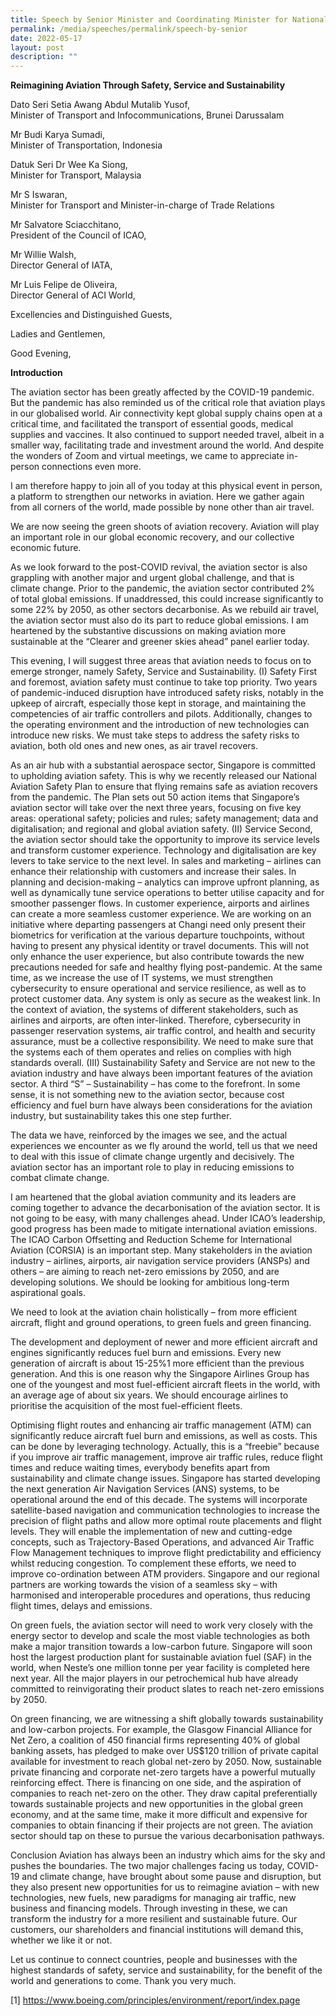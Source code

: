 ```yaml
---
title: Speech by Senior Minister and Coordinating Minister for National Security
permalink: /media/speeches/permalink/speech-by-senior
date: 2022-05-17
layout: post
description: ""
---
```

**Reimagining Aviation Through Safety, Service and Sustainability**

Dato Seri Setia Awang Abdul Mutalib Yusof, 
<br>Minister of Transport and Infocommunications, Brunei Darussalam

Mr Budi Karya Sumadi, 
<br>Minister of Transportation, Indonesia 

Datuk Seri Dr Wee Ka Siong, 
<br>Minister for Transport, Malaysia

Mr S Iswaran, 
<br>Minister for Transport and Minister-in-charge of Trade Relations


Mr Salvatore Sciacchitano, 
<br>President of the Council of ICAO,

Mr Willie Walsh, 
<br>Director General of IATA,

Mr Luis Felipe de Oliveira, 
<br>Director General of ACI World,

Excellencies and Distinguished Guests,

Ladies and Gentlemen,

Good Evening,

**Introduction**

The aviation sector has been greatly affected by the COVID-19 pandemic. But the pandemic has also reminded us of the critical role that aviation plays in our globalised world. Air connectivity kept global supply chains open at a critical time, and facilitated the transport of essential goods, medical supplies and vaccines. It also continued to support needed travel, albeit in a smaller way, facilitating trade and investment around the world. And despite the wonders of Zoom and virtual meetings, we came to appreciate in-person connections even more.

I am therefore happy to join all of you today at this physical event in person, a platform to strengthen our networks in aviation. Here we gather again from all corners of the world, made possible by none other than air travel.

We are now seeing the green shoots of aviation recovery. Aviation will play an important role in our global economic recovery, and our collective economic future.

As we look forward to the post-COVID revival, the aviation sector is also grappling with another major and urgent global challenge, and that is climate change. Prior to the pandemic, the aviation sector contributed 2% of total global emissions. If unaddressed, this could increase significantly to some 22% by 2050, as other sectors decarbonise. As we rebuild air travel, the aviation sector must also do its part to reduce global emissions. I am heartened by the substantive discussions on making aviation more sustainable at the “Clearer and greener skies ahead” panel earlier today.

This evening, I will suggest three areas that aviation needs to focus on to emerge stronger, namely Safety, Service and Sustainability.
(I) Safety
First and foremost, aviation safety must continue to take top priority. Two years of pandemic-induced disruption have introduced safety risks, notably in the upkeep of aircraft, especially those kept in storage, and maintaining the competencies of air traffic controllers and pilots. Additionally, changes to the operating environment and the introduction of new technologies can introduce new risks. We must take steps to address the safety risks to aviation, both old ones and new ones, as air travel recovers.

As an air hub with a substantial aerospace sector, Singapore is committed to upholding aviation safety. This is why we recently released our National Aviation Safety Plan to ensure that flying remains safe as aviation recovers from the pandemic. The Plan sets out 50 action items that Singapore’s aviation sector will take over the next three years, focusing on five key areas: operational safety; policies and rules; safety management; data and digitalisation; and regional and global aviation safety.
(II) Service
Second, the aviation sector should take the opportunity to improve its service levels and transform customer experience. Technology and digitalisation are key levers to take service to the next level.
In sales and marketing – airlines can enhance their relationship with customers and increase their sales. In planning and decision-making – analytics can improve upfront planning, as well as dynamically tune service operations to better utilise capacity and for smoother passenger flows. In customer experience, airports and airlines can create a more seamless customer experience. We are working on an initiative where departing passengers at Changi need only present their biometrics for verification at the various departure touchpoints, without having to present any physical identity or travel documents. This will not only enhance the user experience, but also contribute towards the new precautions needed for safe and healthy flying post-pandemic. At the same time, as we increase the use of IT systems, we must strengthen cybersecurity to ensure operational and service resilience, as well as to protect customer data. Any system is only as secure as the weakest link. In the context of aviation, the systems of different stakeholders, such as airlines and airports, are often inter-linked. Therefore, cybersecurity in passenger reservation systems, air traffic control, and health and security assurance, must be a collective responsibility. We need to make sure that the systems each of them operates and relies on complies with high standards overall.
(III) Sustainability
Safety and Service are not new to the aviation industry and have always been important features of the aviation sector. A third “S” – Sustainability – has come to the forefront. In some sense, it is not something new to the aviation sector, because cost efficiency and fuel burn have always been considerations for the aviation industry, but sustainability takes this one step further.

The data we have, reinforced by the images we see, and the actual experiences we encounter as we fly around the world, tell us that we need to deal with this issue of climate change urgently and decisively. The aviation sector has an important role to play in reducing emissions to combat climate change.

I am heartened that the global aviation community and its leaders are coming together to advance the decarbonisation of the aviation sector. It is not going to be easy, with many challenges ahead. Under ICAO’s leadership, good progress has been made to mitigate international aviation emissions. The ICAO Carbon Offsetting and Reduction Scheme for International Aviation (CORSIA) is an important step. Many stakeholders in the aviation industry – airlines, airports, air navigation service providers (ANSPs) and others – are aiming to reach net-zero emissions by 2050, and are developing solutions. We should be looking for ambitious long-term aspirational goals.

We need to look at the aviation chain holistically – from more efficient aircraft, flight and ground operations, to green fuels and green financing.

The development and deployment of newer and more efficient aircraft and engines significantly reduces fuel burn and emissions. Every new generation of aircraft is about 15-25%1 more efficient than the previous generation. And this is one reason why the Singapore Airlines Group has one of the youngest and most fuel-efficient aircraft fleets in the world, with an average age of about six years. We should encourage airlines to prioritise the acquisition of the most fuel-efficient fleets. 

Optimising flight routes and enhancing air traffic management (ATM) can significantly reduce aircraft fuel burn and emissions, as well as costs. This can be done by leveraging technology. Actually, this is a “freebie” because if you improve air traffic management, improve air traffic rules, reduce flight times and reduce waiting times, everybody benefits apart from sustainability and climate change issues. Singapore has started developing the next generation Air Navigation Services (ANS) systems, to be operational around the end of this decade. The systems will incorporate satellite-based navigation and communication technologies to increase the precision of flight paths and allow more optimal route placements and flight levels. They will enable the implementation of new and cutting-edge concepts, such as Trajectory-Based Operations, and advanced Air Traffic Flow Management techniques to improve flight predictability and efficiency whilst reducing congestion. To complement these efforts, we need to improve co-ordination between ATM providers. Singapore and our regional partners are working towards the vision of a seamless sky – with harmonised and interoperable procedures and operations, thus reducing flight times, delays and emissions.

On green fuels, the aviation sector will need to work very closely with the energy sector to develop and scale the most viable technologies as both make a major transition towards a low-carbon future. Singapore will soon host the largest production plant for sustainable aviation fuel (SAF) in the world, when Neste’s one million tonne per year facility is completed here next year. All the major players in our petrochemical hub have already committed to reinvigorating their product slates to reach net-zero emissions by 2050.

On green financing, we are witnessing a shift globally towards sustainability and low-carbon projects. For example, the Glasgow Financial Alliance for Net Zero, a coalition of 450 financial firms representing 40% of global banking assets, has pledged to make over US$120 trillion of private capital available for investment to reach global net-zero by 2050. Now, sustainable private financing and corporate net-zero targets have a powerful mutually reinforcing effect. There is financing on one side, and the aspiration of companies to reach net-zero on the other. They draw capital preferentially towards sustainable projects and new opportunities in the global green economy, and at the same time, make it more difficult and expensive for companies to obtain financing if their projects are not green. The aviation sector should tap on these to pursue the various decarbonisation pathways.

Conclusion
Aviation has always been an industry which aims for the sky and pushes the boundaries. The two major challenges facing us today, COVID-19 and climate change, have brought about some pause and disruption, but they also present new opportunities for us to reimagine aviation – with new technologies, new fuels, new paradigms for managing air traffic, new business and financing models. Through investing in these, we can transform the industry for a more resilient and sustainable future. Our customers, our shareholders and financial institutions will demand this, whether we like it or not.

Let us continue to connect countries, people and businesses with the highest standards of safety, service and sustainability, for the benefit of the world and generations to come. Thank you very much.

 

[1] https://www.boeing.com/principles/environment/report/index.page